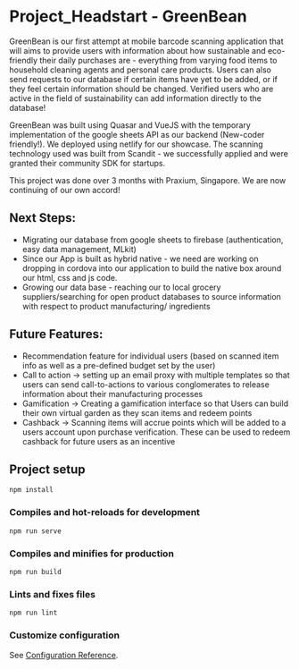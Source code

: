 # Project_Headstart - GreenBean

GreenBean is our first attempt at mobile barcode scanning application that will aims to provide users with information about how sustainable and eco-friendly their daily purchases are - everything from varying food items to household cleaning agents and personal care products. Users can also send requests to our database if certain items have yet to be added, or if they feel certain information should be changed. Verified users who are active in the field of sustainability can add information directly to the database!

GreenBean was built using Quasar and VueJS with the temporary implementation of the google sheets API as our backend (New-coder friendly!). We deployed using netlify for our showcase. The scanning technology used was built from Scandit - we successfully applied and were granted their community SDK for startups. 

This project was done over 3 months with Praxium, Singapore. We are now continuing of our own accord!

## Next Steps: 
- Migrating our database from google sheets to firebase (authentication, easy data management, MLkit) 
- Since our App is built as hybrid native - we need are working on dropping in cordova into our application to build the native box around our html, css    and js code. 
- Growing our data base - reaching our to local grocery suppliers/searching for open product databases to source information with respect to product manufacturing/ ingredients

## Future Features: 
- Recommendation feature for individual users (based on scanned item info as well as a pre-defined budget set by the user)
- Call to action -> setting up an email proxy with multiple templates so that users can send call-to-actions to various conglomerates to release information about their manufacturing processes 
- Gamification -> Creating a gamification interface so that Users can build their own virtual garden as they scan items and redeem points
- Cashback -> Scanning items will accrue points which will be added to a users account upon purchase verification. These can be used to redeem cashback for future users as an incentive

## Project setup
```
npm install
```

### Compiles and hot-reloads for development
```
npm run serve
```

### Compiles and minifies for production
```
npm run build
```

### Lints and fixes files
```
npm run lint
```

### Customize configuration
See [Configuration Reference](https://cli.vuejs.org/config/).
